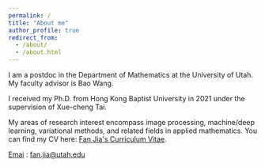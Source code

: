 ```yaml
---
permalink: /
title: "About me"
author_profile: true
redirect_from: 
  - /about/
  - /about.html
---
```


I am a postdoc in the Department of Mathematics at the University of Utah. My faculty advisor is Bao Wang. 

I received my Ph.D. from Hong Kong Baptist University in 2021 under the supervision of Xue-cheng Tai.

My areas of research interest encompass image processing, machine/deep learning, variational methods, and related fields in applied
mathematics. You can find my CV here: [Fan Jia's Curriculum Vitae](../assets/CV_JIAFan.pdf).

[Emai](mailto:fan.jia@utah.edu) : fan.jia@utah.edu 
